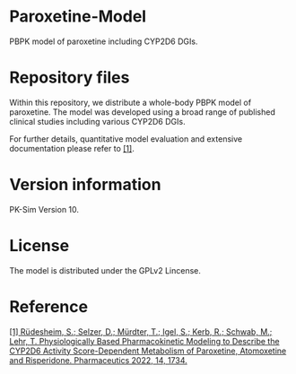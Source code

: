 # Paroxetine-Model
PBPK model of paroxetine including CYP2D6 DGIs.

# Repository files
Within this repository, we distribute a whole-body PBPK model of paroxetine. The model was developed using a broad range of published clinical studies including various CYP2D6 DGIs.

For further details, quantitative model evaluation and extensive documentation please refer to [[1]](https://doi.org/10.3390/pharmaceutics14081734).

# Version information
PK-Sim Version 10.

# License
The model is distributed under the GPLv2 Lincense.

# Reference
[[1] Rüdesheim, S.; Selzer, D.; Mürdter, T.; Igel, S.; Kerb, R.; Schwab, M.; Lehr, T. Physiologically Based Pharmacokinetic Modeling to Describe the CYP2D6 Activity Score-Dependent Metabolism of Paroxetine, Atomoxetine and Risperidone. Pharmaceutics 2022, 14, 1734.](https://doi.org/10.3390/pharmaceutics14081734)